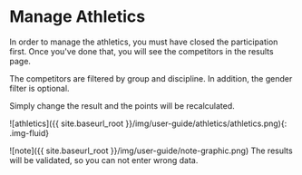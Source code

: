 # Manage Athletics

In order to manage the athletics, you must have closed the participation first.
Once you've done that, you will see the competitors in the results page.

The competitors are filtered by group and discipline. In addition, the gender filter
is optional.

Simply change the result and the points will be recalculated.

![athletics]({{ site.baseurl_root }}/img/user-guide/athletics/athletics.png){: .img-fluid}

![note]({{ site.baseurl_root }}/img/user-guide/note-graphic.png) The results will be validated, so you can not enter wrong data.
